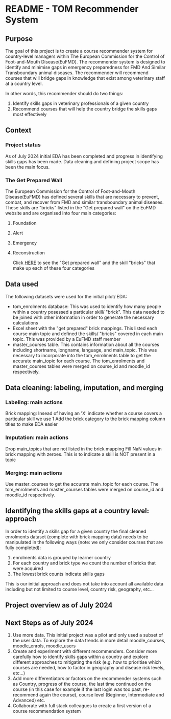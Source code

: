 # README - TOM Recommender System 
## Purpose
The goal of this project is to create a course recommender system for country-level managers within The European Commission for the Control of Foot-and-Mouth Disease(EuFMD). The recommender system is designed to identify and minimise gaps in emergency preparedness for FMD And Similar Transboundary animal diseases. The recommender will recommend courses that will bridge gaps in knowledge that exist among veterinary staff at a country level.

In other words, this recommender should do two things:
1. Identify skills gaps in veterinary professionals of a given country
2. Recommend courses that will help the country bridge the skills gaps most effectively 

## Context 

### Project status
As of July 2024 initial EDA has been completed and progress in identifying skills gaps has been made. Data cleaning and defining project scope has been the main focus.

### The Get Prepared Wall
The European Commission for the Control of Foot-and-Mouth Disease(EuFMD) has defined several skills that are necessary to prevent, combat, and recover from FMD and similar transboundary animal diseases. These skills are "bricks" listed in the "Get prepared wall" on the EuFMD website and are organised into four main categories:
1. Foundation
2. Alert
3. Emergency
4. Reconstruction

   Click [HERE](https://trello.com/b/SrsgHKzM/get-prepared-the-wall) to see the "Get prepared wall" and the skill "bricks" that make up each of these four categories

## Data used
The following datasets were used for the initial pilot/ EDA:
- tom_enrolments database: This was used to identify how many people within a country posessed a particular skill/ "brick". This data needed to be joined with other information in order to generate the necessary calculations
- Excel sheet with the "get prepared" brick mappings. This listed each course main topic and defined the skills/ "bricks" covered in each main topic. This was provided by a EuFMD staff member
- master_courses table. This contains information about all the courses including shortname, longname, language, and main_topic.  This was necessary to incorporate into the tom_enrolments table to get the accurate main_topic for each course. The tom_enrolments and master_courses tables were merged on course_id and moodle_id respectively.

## Data cleaning: labeling, imputation, and merging
### Labeling: main actions
Brick mapping: Insead of having an 'X' indicate whether a course covers a particular skill we use 1
Add the brick category to the brick mapping column titles to make EDA easier

### Imputation: main actions
Drop main_topics that are not listed in the brick mapping
Fill NaN values in brick mapping with zeroes. This is to indicate a skill is NOT present in a topic

### Merging: main actions
Use master_courses to get the accurate main_topic for each course. The tom_enrolments and master_courses tables were merged on course_id and moodle_id respectively.


## Identifying the skills gaps at a country level: approach
In order to identify a skills gap for a given country the final cleaned enrolments dataset (complete with brick mapping data) needs to be manipulated in the following ways (note: we only consider courses that are fully completed):
1. enrolments data is grouped by learner country
2. For each country and brick type we count the number of bricks that were acquired
3. The lowest brick counts indicate skills gaps

This is our initial approach and does not take into account all available data including but not limited to course level, country risk, geography, etc...

## Project overview as of July 2024

## Next Steps as of July 2024
1. Use more data. This initial project was a pilot and only used a subset of the user data. To explore the data trends in more detail moodle_courses, moodle_enrols, moodle_users
2. Create and experiment with different recommenders. Consider more carefully how to identify skills gaps within a country and explore different approaches to mitigating the risk (e.g. how to prioritise which courses are needed, how to factor in geography and disease risk levels, etc…)
3. Add more differentiators or factors on the recommender systems such as Country, progress of the course, the last time continued on the course (in this case for example if the last login was too past, re-recommend again the course), course level (Beginner, Intermediate and Advanced) etc.
4. Collaborate with full stack colleagues to create a first version of a course recommendation system


